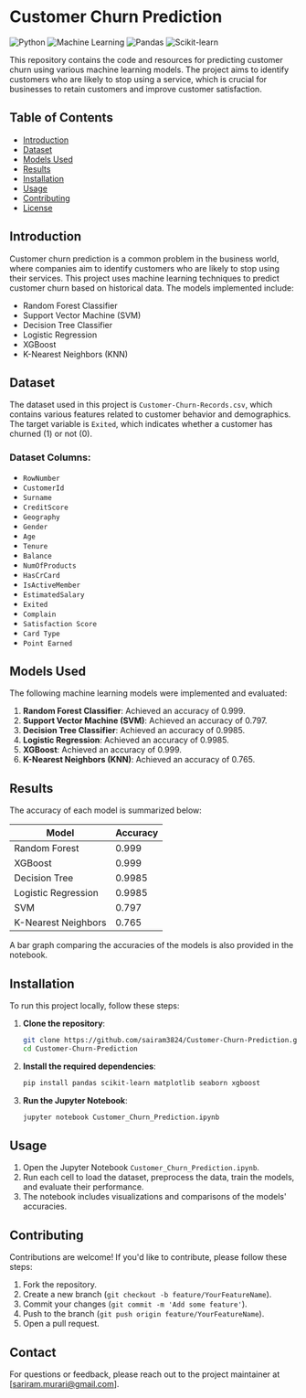 # Customer Churn Prediction

![Python](https://img.shields.io/badge/Python-3.x-blue)
![Machine Learning](https://img.shields.io/badge/Machine-Learning-orange)
![Pandas](https://img.shields.io/badge/Pandas-Data_Analysis-green)
![Scikit-learn](https://img.shields.io/badge/Scikit--learn-ML-blue)

This repository contains the code and resources for predicting customer churn using various machine learning models. The project aims to identify customers who are likely to stop using a service, which is crucial for businesses to retain customers and improve customer satisfaction.

## Table of Contents
- [Introduction](#introduction)
- [Dataset](#dataset)
- [Models Used](#models-used)
- [Results](#results)
- [Installation](#installation)
- [Usage](#usage)
- [Contributing](#contributing)
- [License](#license)

## Introduction
Customer churn prediction is a common problem in the business world, where companies aim to identify customers who are likely to stop using their services. This project uses machine learning techniques to predict customer churn based on historical data. The models implemented include:
- Random Forest Classifier
- Support Vector Machine (SVM)
- Decision Tree Classifier
- Logistic Regression
- XGBoost
- K-Nearest Neighbors (KNN)

## Dataset
The dataset used in this project is `Customer-Churn-Records.csv`, which contains various features related to customer behavior and demographics. The target variable is `Exited`, which indicates whether a customer has churned (1) or not (0).

### Dataset Columns:
- `RowNumber`
- `CustomerId`
- `Surname`
- `CreditScore`
- `Geography`
- `Gender`
- `Age`
- `Tenure`
- `Balance`
- `NumOfProducts`
- `HasCrCard`
- `IsActiveMember`
- `EstimatedSalary`
- `Exited`
- `Complain`
- `Satisfaction Score`
- `Card Type`
- `Point Earned`

## Models Used
The following machine learning models were implemented and evaluated:
1. **Random Forest Classifier**: Achieved an accuracy of 0.999.
2. **Support Vector Machine (SVM)**: Achieved an accuracy of 0.797.
3. **Decision Tree Classifier**: Achieved an accuracy of 0.9985.
4. **Logistic Regression**: Achieved an accuracy of 0.9985.
5. **XGBoost**: Achieved an accuracy of 0.999.
6. **K-Nearest Neighbors (KNN)**: Achieved an accuracy of 0.765.

## Results
The accuracy of each model is summarized below:

| Model                  | Accuracy |
|------------------------|----------|
| Random Forest          | 0.999    |
| XGBoost                | 0.999    |
| Decision Tree          | 0.9985   |
| Logistic Regression    | 0.9985   |
| SVM                    | 0.797    |
| K-Nearest Neighbors    | 0.765    |

A bar graph comparing the accuracies of the models is also provided in the notebook.

## Installation
To run this project locally, follow these steps:

1. **Clone the repository**:
   ```bash
   git clone https://github.com/sairam3824/Customer-Churn-Prediction.git
   cd Customer-Churn-Prediction
2. **Install the required dependencies**:
   ```bash
   pip install pandas scikit-learn matplotlib seaborn xgboost
3. **Run the Jupyter Notebook**:
   ```bash
   jupyter notebook Customer_Churn_Prediction.ipynb
   ```
## Usage

1. Open the Jupyter Notebook `Customer_Churn_Prediction.ipynb`.
2. Run each cell to load the dataset, preprocess the data, train the models, and evaluate their performance.
3. The notebook includes visualizations and comparisons of the models' accuracies.

## Contributing

Contributions are welcome! If you'd like to contribute, please follow these steps:

1. Fork the repository.
2. Create a new branch (`git checkout -b feature/YourFeatureName`).
3. Commit your changes (`git commit -m 'Add some feature'`).
4. Push to the branch (`git push origin feature/YourFeatureName`).
5. Open a pull request.

## Contact
For questions or feedback, please reach out to the project maintainer at [sariram.murari@gmail.com].
